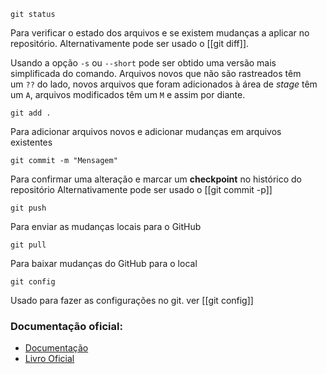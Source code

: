 
```shell
git status
```
Para verificar o estado dos arquivos e se existem mudanças a aplicar no repositório.
	Alternativamente pode ser usado o [[git diff]]. 

 Usando a opção  `-s` ou `--short` pode ser obtido uma versão mais simplificada do comando. Arquivos novos que não são rastreados têm um `??` do lado, novos arquivos que foram adicionados à área de _stage_ têm um `A`, arquivos modificados têm um `M` e assim por diante. 
 
```shell
git add .
```
Para adicionar arquivos novos e adicionar mudanças em arquivos existentes

```shell
git commit -m "Mensagem"
```
Para confirmar uma alteração e marcar um **checkpoint** no histórico do repositório
	Alternativamente pode ser usado o [[git commit -p]]

```shell
git push
```
Para enviar as mudanças locais para o GitHub

```shell
git pull
```
Para baixar mudanças do GitHub para o local

 ```shell
 git config
 ```
Usado para fazer as configurações no git.
	ver [[git config]]

### Documentação oficial:

- [Documentação](https://git-scm.com/docs)
- [Livro Oficial](https://git-scm.com/book/pt-br/)

